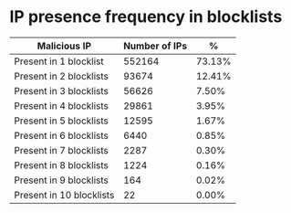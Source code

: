 # IP presence frequency in blocklists
| Malicious IP | Number of IPs | % |
|----|----|----|
| Present in 1 blocklist | 552164 | 73.13% |
| Present in 2 blocklists | 93674 | 12.41% |
| Present in 3 blocklists | 56626 | 7.50% |
| Present in 4 blocklists | 29861 | 3.95% |
| Present in 5 blocklists | 12595 | 1.67% |
| Present in 6 blocklists | 6440 | 0.85% |
| Present in 7 blocklists | 2287 | 0.30% |
| Present in 8 blocklists | 1224 | 0.16% |
| Present in 9 blocklists | 164 | 0.02% |
| Present in 10 blocklists | 22 | 0.00% |
